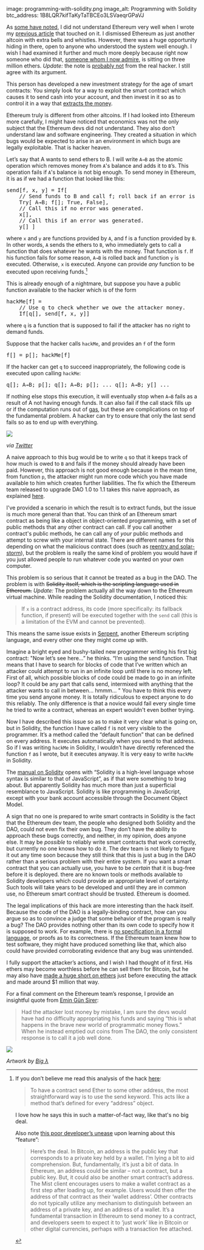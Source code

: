 image: programming-with-solidity.png
image_alt: Programming with Solidity
btc_address: 1B8LQR7kifTaKyTaTBCEo3LSVaeqrGPaVJ

As [some have noted](https://twitter.com/jgarzik/status/736945669978525696), I
did not understand Ethereum very well when I wrote my [previous
article](/mempool/the-coming-demise-of-altcoins/) that touched on it. I
dismissed Ethereum as just another altcoin with extra bells and whistles.
However, there was a huge opportunity hiding in there, open to anyone who
understood the system well enough. I wish I had examined it further and much
more deeply because right now someone who did that, [someone whom I now
admire](http://pastebin.com/CcGUBgDG), is sitting on three million ethers.
_Update:_ the note is [probably
not](https://news.ycombinator.com/item?id=11927891) from the real hacker. I
still agree with its argument.

This person has developed a new investment strategy for the age of smart
contracts: You simply look for a way to exploit the smart contract which
causes it to send cash into your account, and then invest in it so as to
control it in a way that [extracts the
money](http://hackingdistributed.com/2016/06/18/analysis-of-the-dao-exploit/).

Ethereum truly is different from other altcoins. If I had looked into Ethereum
more carefully, I might have noticed that economics was not the only subject
that the Ethereum devs did not understand. They also don’t understand law and
software engineering. They created a situation in which bugs would be expected
to arise in an environment in which bugs are legally exploitable. That is
hacker heaven.

Let’s say that A wants to send ethers to B. I will write `A→B` as the atomic
operation which removes money from `A`'s balance and adds it to `B`’s. This
operation fails if `A`'s balance is not big enough. To send money in Ethereum,
it is as if we had a function that looked like this:

<pre>
send[f, x, y] = If[
	// Send funds to B and call f; roll back if an error is generated.
	Try[ A→B; f[]; True, False],
	// Call this if no error was generated.
	x[],
	// Call this if an error was generated.
	y[] ]
</pre>

where `x` and `y` are functions provided by `A`, and f is a function provided
by `B`. In other words, `A` sends the ethers to `B`, who immediately gets to
call a function that does whatever he wants with the money. That function is
`f`. If his function fails for some reason, `A→B` is rolled back and function
`y` is executed. Otherwise, `x` is executed. Anyone can provide _any_ function
to be executed upon receiving funds.[^1]

This is already enough of a nightmare, but suppose you have a public function
available to the hacker which is of the form

<pre>
hackMe[f] =
    // Use q to check whether we owe the attacker money.
    If[q[], send[f, x, y]]
</pre>

where `q` is a function that is supposed to fail if the attacker has no right
to demand funds.

Suppose that the hacker calls `hackMe`, and provides an `f` of the form

<pre>
f[] = p[]; hackMe[f]
</pre>

If the hacker can get `q` to succeed inappropriately, the following code is
executed upon calling `hackMe`:

<pre>
q[]; A→B; p[]; q[]; A→B; p[]; ... q[]; A→B; y[] ...
</pre>

If nothing else stops this execution, it will eventually stop when `A→B` fails
as a result of A not having enough funds. It can also fail if the call stack
fills up or if the computation runs out of
[gas](https://www.cryptocompare.com/coins/guides/what-is-the-gas-in-ethereum/),
but these are complications on top of the fundamental problem. A hacker can
try to ensure that only the last send fails so as to end up with everything.

<div class="article-image">
  <img class="img-responsive center-block img-rounded" src="/static/img/mempool/ethereum-is-doomed/the-dao-is-empty.png">
  <p>
    <em>via <a href="https://twitter.com/KonradSGraf/status/743843080961409025">Twitter</a></em>
  </p>
</div>

A naive approach to this bug would be to write `q` so that it keeps track of
how much is owed to `B` and fails if the money should already have been paid.
However, this approach is not good enough because in the mean time, from
function `p`, the attacker might run more code which you have made available
to him which creates further liabilities. The fix which the Ethereum team
released to upgrade DAO 1.0 to 1.1 takes this naive approach, as explained
[here](http://hackingdistributed.com/2016/06/18/analysis-of-the-dao-exploit/#was-1-1-vulnerable).

I've provided a scenario in which the result is to extract funds, but the
issue is much more general than that. You can think of an Ethereum smart
contract as being like a object in object-oriented programming, with a set of
public methods that any other contract can call. If you call another
contract's public methods, he can call any of _your_ public methods and
attempt to screw with your internal state. There are different names for this
depending on what the malicious contract does (such as [reentry and
solar-storm](https://blog.blockstack.org/solar-storm-a-serious-security-exploit-with-ethereum-not-just-the-dao-a03d797d98fa#.wpg35euyp)),
but the problem is really the same kind of problem you would have if you just
allowed people to run whatever code you wanted on your own computer.

This problem is so serious that it cannot be treated as a bug in the DAO. The
problem is with <s>Solidity itself, which is the scripting language used in
Ethereum.</s> _Update:_ The problem actually all the way down to the Ethereum
virtual machine. While reading the Solidity documentation, I noticed this:

> If `x` is a contract address, its code (more specifically: its fallback
> function, if present) will be executed together with the `send` call (this
> is a limitation of the EVM and cannot be prevented).

This means the same issue exists in
[Serpent](https://mc2-umd.github.io/ethereumlab/docs/serpent_tutorial.pdf),
another Ethereum scripting language, and every other one they might come up
with.

Imagine a bright eyed and bushy-tailed new programmer writing his first big
contract: "Now let’s see here…” he thinks. “I’m using the send function. That
means that I have to search for blocks of code that I’ve written which an
attacker could attempt to run in an infinite loop until there is no money
left. First of all, which possible blocks of code could be made to go in an
infinite loop? It could be any part that calls send, intermixed with anything
that the attacker wants to call in between… hmmm… " You have to think this
every time you send anyone money. It is totally ridiculous to expect anyone to
do this reliably. The only difference is that a novice would fail every single
time he tried to write a contract, whereas an expert wouldn't even bother
trying.

Now I have described this issue so as to make it very clear what is going on,
but in Solidity, the function I have called `f` is not very visible to the
programmer. It’s a method called the “default function” that can be defined on
every address. It executes automatically when you send to that address. So if
I was writing `hackMe` in Solidity, I wouldn’t have directly referenced the
function `f` as I wrote, but it executes anyway. It is very easy to write
`hackMe` in Solidity.

The [manual on Solidity](http://solidity.readthedocs.io/en/latest/) opens with
“Solidity is a high-level language whose syntax is similar to that of
JavaScript”, as if that were something to brag about. But apparently Solidity
has much more than just a superficial resemblance to JavaScript. Solidity is
like programming in JavaScript, except with your bank account accessible
through the Document Object Model.

A sign that no one is prepared to write smart contracts in Solidity is the
fact that the Ethereum dev team, the people who designed both Solidity and the
DAO, could not even fix their own bug. They don’t have the ability to approach
these bugs correctly, and neither, in my opinion, does anyone else. It may be
_possible_ to reliably write smart contracts that work correctly, but
currently no one knows how to do it. The dev team is not likely to figure it
out any time soon because they still think that this is just a bug in the DAO
rather than a serious problem with their entire system. If you want a smart
contract that you can actually use, you have to be _certain_ that it is
bug-free before it is deployed. there are no known tools or methods available
to Solidity developers which could provide an appropriate level of certainty.
Such tools will take years to be developed and until they are in common use,
no Ethereum smart contract should be trusted. Ethereum is doomed.

The legal implications of this hack are more interesting than the hack itself.
Because the code of the DAO is a legally-binding contract, how can you argue
so as to convince a judge that some behavior of the program is really a bug?
The DAO provides nothing other than its own code to specify how it is supposed
to work. For example, there is [no specification in a formal
language](https://www.reddit.com/r/ethereum/comments/4opjov/the_bug_which_the_dao_hacker_exploited_was_not/),
or proofs as to its correctness. If the Ethereum team knew how to test
software, they might have produced something like that, which also could have
provided corroborating evidence that any bug was unintended.

I fully support the attacker’s actions, and I wish I had thought of it first.
His ethers may become worthless before he can sell them for Bitcoin, but he
may also have [made a huge short on
ethers](http://hackingdistributed.com/2016/06/18/analysis-of-the-dao-exploit/#step-3-the-big-short)
just before executing the attack and made around $1 million that way.

For a final comment on the Ethereum team’s response, I provide an insightful
quote from [Emin Gün
Sirer](http://hackingdistributed.com/2016/06/17/thoughts-on-the-dao-hack/#what-s-a-hack-when-you-don-t-have-a-spec):

> Had the attacker lost money by mistake, I am sure the devs would have had no
> difficulty appropriating his funds and saying “this is what happens in the
> brave new world of programmatic money flows.” When he instead emptied out
> coins from The DAO, the only consistent response is to call it a job well
> done.

<div class="article-image">
  <img class="img-responsive center-block img-rounded" src="/static/img/mempool/ethereum-is-doomed/vitalik-rai-stones.jpg">
  <p>
    <em>Artwork by <a href="https://twitter.com/BigLambda/status/891148584334245888">Big λ</a></em>
  </p>
</div>


[^1]: If you don’t believe me read this analysis of the hack
      [here](http://hackingdistributed.com/2016/06/16/scanning-live-ethereum-contracts-for-bugs/):

    > To have a contract send Ether to some other address, the most
    > straightforward way is to use the send keyword. This acts like a method
    > that’s defined for every “address” object.

    I love how he says this in such a matter-of-fact way, like that's no big
    deal.

    Also note [this poor developer’s
    unease](http://vessenes.com/ethereum-griefing-wallets-send-w-throw-considered-harmful/)
    upon learning about this “feature”:

    > Here’s the deal. In Bitcoin, an address is the public key that
    > corresponds to a private key held by a wallet. I’m lying a bit to aid
    > comprehension. But, fundamentally, it’s just a bit of data. In Ethereum,
    > an address could be similar – not a contract, but a public key. But, it
    > could also be another smart contract’s address. The Mist client
    > encourages users to make a wallet contract as a first step after loading
    > up, for example. Users would then offer the address of that contract as
    > their ‘wallet address’. Other contracts do not typically utilize any
    > mechanism to distinguish between an address of a private key, and an
    > address of a wallet. It’s a fundamental transaction in Ethereum to send
    > money to a contract, and developers seem to expect it to ‘just work’
    > like in Bitcoin or other digital currencies, perhaps with a transaction
    > fee attached.
